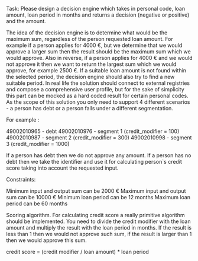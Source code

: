 Task:
Please design a decision engine which takes in personal code, loan amount, loan period in months and returns a decision (negative or positive) and the amount.

The idea of the decision engine is to determine what would be the maximum sum, regardless of the person requested loan amount. For example if a person applies for 4000 €, but we determine that we would approve a larger sum then the result should be the maximum sum which we would approve. Also in reverse, if a person applies for 4000 € and we would not approve it then we want to return the largest sum which we would approve, for example 2500 €. If a suitable loan amount is not found within the selected period, the decision engine should also try to find a new suitable period. In real life the solution should connect to external registries and compose a comprehensive user profile, but for the sake of simplicity this part can be mocked as a hard coded result for certain personal codes. As the scope of this solution you only need to support 4 different scenarios - a person has debt or a person falls under a different segmentation.

For example :

49002010965 - debt
49002010976 - segment 1 (credit_modifier = 100)
49002010987 - segment 2 (credit_modifier = 300)
49002010998 - segment 3 (credit_modifier = 1000)

If a person has debt then we do not approve any amount. If a person has no debt then we take the identifier and use it for calculating person`s credit score taking into account the requested input.

Constraints:

Minimum input and output sum can be 2000 €
Maximum input and output sum can be 10000 €
Minimum loan period can be 12 months
Maximum loan period can be 60 months


Scoring algorithm. For calculating credit score a really primitive algorithm should be implemented. You need to divide the credit modifier with the loan amount and multiply the result with the loan period in months. If the result is less than 1 then we would not approve such sum, if the result is larger than 1 then we would approve this sum.

credit score = (credit modifier / loan amount) * loan period
